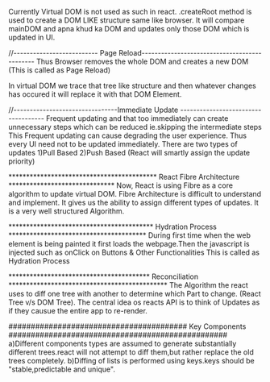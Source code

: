 Currently Virtual DOM is not used as such in react.
.createRoot method is used to create a DOM LIKE structure same like browser.
It will compare mainDOM and apna khud ka DOM and updates only those DOM which is updated in UI.


//-------------------------- Page Reload---------------------------------------------
Thus Browser removes the whole DOM and creates a new DOM (This is called as Page Reload)

In virtual DOM we trace that tree like structure and then whatever changes has occured it will replace it with that DOM Element.

//--------------------------------Immediate Update ------------------------------------
Frequent updating and that too immediately can create unnecessary steps which can be reduced ie.skipping the intermediate steps
This Frequent updating can cause degrading the user experience.
Thus every UI need not to be updated immediately.
There are two types of updates 1)Pull Based 2)Push Based (React will smartly assign the update priority)

****************************************** React Fibre Architecture ******************************
Now, React is using Fibre as a core algorithm to update virtual DOM.
Fibre Architecture is difficult to understand and implement.
It gives us the ability to assign different types of updates.
It is a very well structured Algorithm.

***************************************** Hydration Process ***************************************
During first time when the web element is being painted it first loads the webpage.Then the javascript is injected such as onClick on Buttons & Other Functionalities 
This is called as Hydration Process


**************************************** Reconciliation *********************************************
The Algorithm the react uses to diff one tree with another to determine which Part to change.
(React Tree v/s DOM Tree).
The central idea os reacts API is to think of Updates as if they causue the entire app to re-render.


######################################## Key Components #################################################
a)Different components types are assumed to generate substantially different trees.react will not attempt to diff them,but rather 
replace the old trees completely.
b)Diffing of lists is performed using keys.keys should be "stable,predictable and unique".

